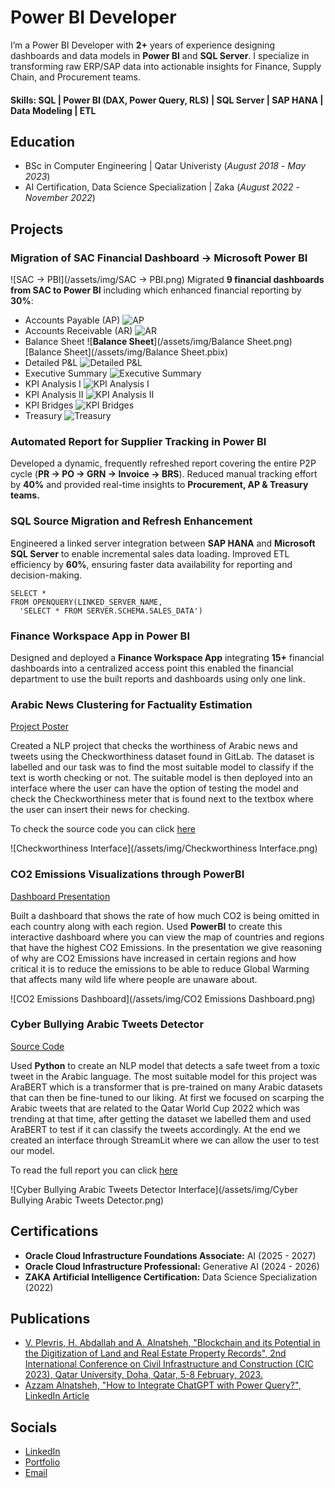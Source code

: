 # Power BI Developer
I’m a Power BI Developer with **2+** years of experience designing dashboards and data models in **Power BI** and **SQL Server**. I specialize in transforming raw ERP/SAP data into actionable insights for Finance, Supply Chain, and Procurement teams.

#### Skills: SQL | Power BI (DAX, Power Query, RLS) | SQL Server | SAP HANA | Data Modeling | ETL

## Education		        		
- BSc in Computer Engineering | Qatar Univeristy (_August 2018_ -  _May 2023_)
- AI Certification, Data Science Specialization | Zaka (_August 2022_ - _November 2022_)

## Projects
### Migration of SAC Financial Dashboard → Microsoft Power BI
![SAC → PBI](/assets/img/SAC → PBI.png)
Migrated **9 financial dashboards from SAC to Power BI** including which enhanced financial reporting by **30%**: 
  - Accounts Payable (AP)
    ![AP]()
  - Accounts Receivable (AR)
    ![AR]()
  - Balance Sheet
    ![**Balance Sheet**](/assets/img/Balance Sheet.png)
    [Balance Sheet](/assets/img/Balance Sheet.pbix)
  - Detailed P&L
    ![Detailed P&L]()
  - Executive Summary
    ![Executive Summary]()
  - KPI Analysis I
    ![KPI Analysis I]()
  - KPI Analysis II
    ![KPI Analysis II]()
  - KPI Bridges
    ![KPI Bridges]()
  - Treasury
    ![Treasury]()

### Automated Report for Supplier Tracking in Power BI
Developed a dynamic, frequently refreshed report covering the entire P2P cycle (**PR → PO → GRN → Invoice → BRS**). Reduced manual tracking effort by **40%** and provided real-time insights to **Procurement, AP & Treasury teams.**

### SQL Source Migration and Refresh Enhancement
Engineered a linked server integration between **SAP HANA** and **Microsoft SQL Server** to enable incremental sales data loading. Improved ETL efficiency by **60%**, ensuring faster data availability for reporting and decision-making.

```
SELECT *
FROM OPENQUERY(LINKED_SERVER_NAME,
  'SELECT * FROM SERVER.SCHEMA.SALES_DATA')
```

### Finance Workspace App in Power BI
Designed and deployed a **Finance Workspace App** integrating **15+** financial dashboards into a centralized access point this enabled the financial department to use the built reports and dashboards using only one link.

### Arabic News Clustering for Factuality Estimation​
[Project Poster](https://1drv.ms/p/s!AjP1Qj8WbN9GlxwLn-3bxiGwylyj?e=0cab5u)

Created a NLP project that checks the worthiness of Arabic news and tweets using the Checkworthiness dataset found in GitLab. The dataset is labelled and our task was to find the most suitable model to classify if the text is worth checking or not. The suitable model is then deployed into an interface where the user can have the option of testing the model and check the Checkworthiness meter that is found next to the textbox where the user can insert their news for checking.

To check the source code you can click [here](https://colab.research.google.com/drive/1f4IXa8zyJDK5DoArGtly9HkWuzS4wIV_?usp=sharing)

![Checkworthiness Interface](/assets/img/Checkworthiness Interface.png)

### CO2 Emissions Visualizations through PowerBI
[Dashboard Presentation](https://docs.google.com/presentation/d/1SFvz2RMeI2BsqXjN9BdY4GLgEJ9iswwl/edit?usp=drive_link&ouid=107487010576341814592&rtpof=true&sd=true)

Built a dashboard that shows the rate of how much CO2 is being omitted in each country along with each region. Used **PowerBI** to create this interactive dashboard where you can view the map of countries and regions that have the highest CO2 Emissions. In the presentation we give reasoning of why are CO2 Emissions have increased in certain regions and how critical it is to reduce the emissions to be able to reduce Global Warming that affects many wild life where people are unaware about.

![CO2 Emissions Dashboard](/assets/img/CO2 Emissions Dashboard.png)

### Cyber Bullying Arabic Tweets Detector
[Source Code](https://colab.research.google.com/drive/1iMMVWkHd0Cd_XZqDOFMt8oH2qYvhIy4m?usp=sharing)

Used **Python** to create an NLP model that detects a safe tweet from a toxic tweet in the Arabic language. The most suitable model for this project was AraBERT which is a transformer that is pre-trained on many Arabic datasets that can then be fine-tuned to our liking. At first we focused on scarping the Arabic tweets that are related to the Qatar World Cup 2022 which was trending at that time, after getting the dataset we labelled them and used AraBERT to test if it can classify the tweets accordingly. At the end we created an interface through StreamLit where we can allow the user to test our model.

To read the full report you can click [here](https://drive.google.com/file/d/1tLgcNupontVUEFGtP9lxD3cqPZz5gOCA/view)

![Cyber Bullying Arabic Tweets Detector Interface](/assets/img/Cyber Bullying Arabic Tweets Detector.png)

## Certifications
- **Oracle Cloud Infrastructure Foundations Associate:** AI (2025 - 2027)
- **Oracle Cloud Infrastructure Professional:** Generative AI (2024 - 2026)
- **ZAKA Artificial Intelligence Certification:** Data Science Specialization (2022)

## Publications
- [V. Plevris, H. Abdallah and A. Alnatsheh, "Blockchain and its Potential in the Digitization of Land and Real Estate Property Records", 2nd International Conference on Civil Infrastructure and Construction (CIC 2023), Qatar University, Doha, Qatar, 5-8 February, 2023.](https://qspace.qu.edu.qa/handle/10576/46815)
- [Azzam Alnatsheh, "How to Integrate ChatGPT with Power Query?", LinkedIn Article](https://www.linkedin.com/pulse/how-integrate-chatgpt-power-query-azzam-alnatsheh-hpbye/?trackingId=9syrsDqUMFelrHyGu7K%2BNg%3D%3D)

## Socials
- [LinkedIn](https://www.linkedin.com/in/azzamalnatsheh/)
- [Portfolio](https://azzamalnatsheh.github.io/)
- [Email](azzam-2222@live.com)
